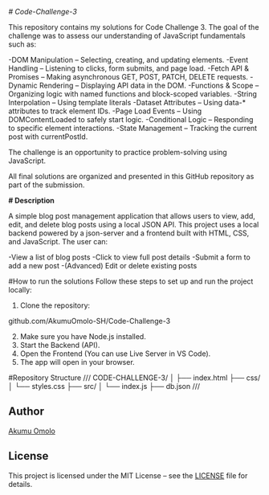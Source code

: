 *# Code-Challenge-3*

This repository contains my solutions for Code Challenge 3. The goal of the challenge was to assess our understanding of JavaScript fundamentals such as: 

-DOM Manipulation – Selecting, creating, and updating elements.
-Event Handling – Listening to clicks, form submits, and page load.
-Fetch API & Promises – Making asynchronous GET, POST, PATCH, DELETE requests.
-Dynamic Rendering – Displaying API data in the DOM.
-Functions & Scope – Organizing logic with named functions and block-scoped variables.
-String Interpolation – Using template literals
-Dataset Attributes – Using data-* attributes to track element IDs.
-Page Load Events – Using DOMContentLoaded to safely start logic.
-Conditional Logic – Responding to specific element interactions.
-State Management – Tracking the current post with currentPostId.

The challenge is an opportunity to practice problem-solving using JavaScript.

All final solutions are organized and presented in this GitHub repository as part of the submission.

**# Description**

A simple blog post management application that allows users to view, add, edit, and delete blog posts using a local JSON API. 
This project uses a local backend powered by a json-server and a frontend built with HTML, CSS, and  JavaScript. The user can:

-View a list of blog posts
-Click to view full post details
-Submit a form to add a new post
-(Advanced) Edit or delete existing posts


#How to run the solutions
Follow these steps to set up and run the project locally:

1. Clone the repository:

github.com/AkumuOmolo-SH/Code-Challenge-3

2. Make sure you have Node.js installed.
3. Start the Backend (API).
4. Open the Frontend (You can use Live Server in VS Code).
5. The app will open in your browser.

#Repository Structure
///
CODE-CHALLENGE-3/
│
├── index.html
├── css/
│   └── styles.css
├── src/
│   └── index.js
├── db.json
///

## Author

[Akumu Omolo](https://github.com/AkumuOmolo-SH)

## License

This project is licensed under the MIT License – see the [LICENSE](LICENSE) file for details.
